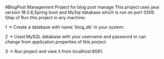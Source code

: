 #BlogPost Management
Project for blog post manage
This project uses java version 18.0.8,Spring boot and MySql database which is run on port 3306.
Step of Run this project in any machine:

1 -> Create a database with name 'blog_db' in your system.

2 -> Used MySQL database with your username and password or can change from application.properties of this porject.

3 -> Run project and view it from localhost:8081.
